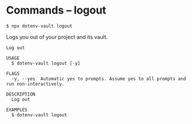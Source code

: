 # Commands – logout

```
$ npx dotenv-vault logout
```

Logs you out of your project and its vault.

```
Log out

USAGE
  $ dotenv-vault logout [-y]

FLAGS
  -y, --yes  Automatic yes to prompts. Assume yes to all prompts and run non-interactively.

DESCRIPTION
  Log out

EXAMPLES
  $ dotenv-vault logout
```
